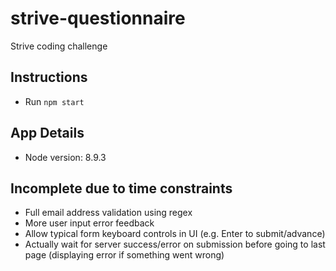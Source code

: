# strive-questionnaire
Strive coding challenge

## Instructions
- Run `npm start`

## App Details
- Node version: 8.9.3

## Incomplete due to time constraints
- Full email address validation using regex
- More user input error feedback
- Allow typical form keyboard controls in UI (e.g. Enter to submit/advance)
- Actually wait for server success/error on submission before going to last page (displaying error if something went wrong)
